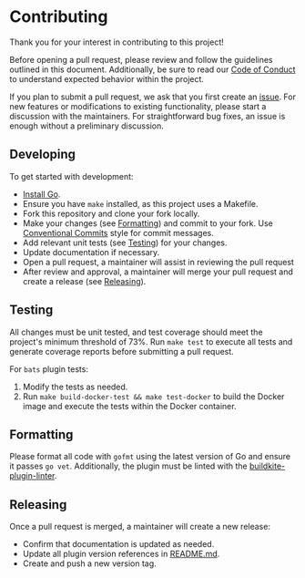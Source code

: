 # Contributing

Thank you for your interest in contributing to this project!

Before opening a pull request, please review and follow the guidelines outlined in this document. Additionally, be sure to read our [Code of Conduct](https://github.com/buildkite-plugins/monorepo-diff-buildkite-plugin/blob/master/CODE_OF_CONDUCT.md) to understand expected behavior within the project.

If you plan to submit a pull request, we ask that you first create an [issue](https://github.com/buildkite-plugins/monorepo-diff-buildkite-plugin/issues). For new features or modifications to existing functionality, please start a discussion with the maintainers. For straightforward bug fixes, an issue is enough without a preliminary discussion.

## Developing

To get started with development:

- [Install Go](https://golang.org/doc/install).
- Ensure you have `make` installed, as this project uses a Makefile.
- Fork this repository and clone your fork locally.
- Make your changes (see [Formatting](https://github.com/buildkite-plugins/monorepo-diff-buildkite-plugin/blob/master/CONTRIBUTING.md#formatting)) and commit to your fork. Use [Conventional Commits](https://www.conventionalcommits.org/) style for commit messages.
- Add relevant unit tests (see [Testing](https://github.com/buildkite-plugins/monorepo-diff-buildkite-plugin/blob/master/CONTRIBUTING.md#testing)) for your changes.
- Update documentation if necessary.
- Open a pull request, a maintainer will assist in reviewing the pull request
- After review and approval, a maintainer will merge your pull request and create a release (see [Releasing](https://github.com/buildkite-plugins/monorepo-diff-buildkite-plugin/blob/master/CONTRIBUTING.md#releasing)).

## Testing

All changes must be unit tested, and test coverage should meet the project's minimum threshold of 73%. Run `make test` to execute all tests and generate coverage reports before submitting a pull request.

For `bats` plugin tests:
1. Modify the tests as needed.
2. Run `make build-docker-test && make test-docker` to build the Docker image and execute the tests within the Docker container.

## Formatting

Please format all code with `gofmt` using the latest version of Go and ensure it passes `go vet`. Additionally, the plugin must be linted with the [buildkite-plugin-linter](https://github.com/buildkite-plugins/buildkite-plugin-linter).

## Releasing

Once a pull request is merged, a maintainer will create a new release:
- Confirm that documentation is updated as needed.
- Update all plugin version references in [README.md](https://github.com/buildkite-plugins/monorepo-diff-buildkite-plugin/blob/master/README.md).
- Create and push a new version tag.
